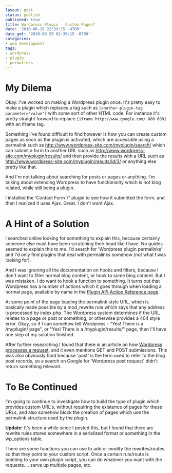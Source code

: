```yaml
---
layout: post
status: publish
published: true
title: Wordpress Plugin - Custom Pages?
date: '2010-06-28 22:39:15 -0700'
date_gmt: '2010-06-29 02:39:15 -0700'
categories:
- web development
tags:
- wordpress
- plugin
- permalinks
---
```


# My Dilema

Okay. I've worked on making a Wordpress plugin once. It's pretty easy to make
a plugin which replaces a tag such as `[another-plugin-tag parameter="value"]`
with some sort of other HTML code. For instance it's pretty straight forward
to replace `[iframe http://www.google.com/ 800 600]` with an iframe tag.

Something I've found difficult to find however is how you can create custom
pages as soon as the plugin is activated, which are accessible using a
permalink such as http://www.wordpress-site.com/myplugin/search/ which can
submit a form to another URL such as
http://www.wordpress-site.com/myplugin/results/ and then provide the results
with a URL such as http://www.wordpress-site.com/myplugin/results/id/3/ or
anything else pretty like that.

And I'm not talking about searching for posts or pages or anything. I'm
talking about extending Wordpress to have functionality which is not blog
related, while still being a plugin.

I installed the 'Contact Form 7' plugin to see how it submitted the form, and
then I realized it uses Ajax. Great. I don't want Ajax.

# A Hint of a Solution

I searched online looking for something to explain this, because certainly
someone else must have been scratching their head like I have. No guides
seemed to explain this to me. I'd search for 'Wordpress plugin permalinks' and
I'd only find plugins that deal with permalinks somehow (not what I was
looking for).

And I was ignoring all the documentation on hooks and filters, because I don't
want to filter normal blog content, or hook to some blog content. But I was
mistaken. I do want to hook a function to something. It turns out that
Wordpress has a number of actions which it goes through when loading a normal
page, available by name in the [Plugin API Action Reference page][1].

At some point of the page loading the permalink style URL, which is basically
made possible by a mod_rewrite rule which says that any address is processed
by index.php. The Wordpress system determines if the URL relates to a page or
post or something, or otherwise provides a 404 style error. Okay, so if I can
somehow tell Wordpress - "Yes! There is a /myplugin/ page", or "Yes! There is
a /myplugin/results/" page, then I'll have one step of my solution finished.

After further researching I found that there is an article on how
[Wordpress processes a request][2], and it even mentions GET and POST
submissions. This was also obviously hard because 'post' is the term used to
refer to the blog post records, so a search on Google for 'Wordpress post
request' didn't return something relevant.

# To Be Continued

I'm going to continue to investigate how to build the type of plugin which
provides custom URL's, without requiring the existence of pages for these
URLs, and also somehow block the creation of pages which use the permalink
structure used by the plugin.

__Update:__ It's been a while since I posted this, but I found that there are
rewrite rules stored somewhere in a serialized format or something in the
wp_options table.

There are some functions you can use to add or modify the rewrites/routes so
that they point to your custom script. Once a certain rule/route is pointing
to your own plugin script, you can do whatever you want with the requests....
serve up multiple pages, etc.

[1]: http://codex.wordpress.org/Plugin_API/Action_Reference#Actions_Run_During_a_Typical_Request
[2]: http://codex.wordpress.org/Query_Overview
